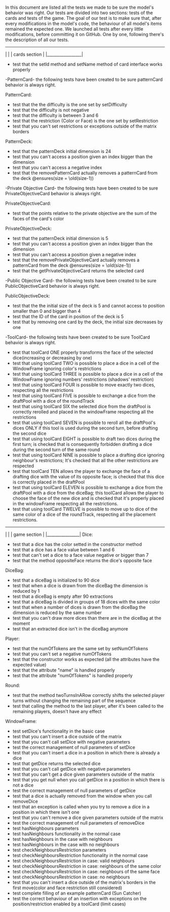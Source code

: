 In this document are listed all the tests we made to be sure the model's behavior was right.
Our tests are divided into two sections: tests of the cards and tests of the game.
The goal of our test is to make sure that, after every modifications in the model's code, the behaviour of all model's
items remained the expected one.
We launched all tests after every little modifications, before committing it on GitHub.
One by one, following there's the description of all our tests.

 _________________
|                 |
|  cards section  |
|_________________|
* test that the setId method and setName method of card interface works properly

-PatternCard- the following tests have been created to be sure patternCard behavior is always right.

PatternCard:
* test that the the difficulty is the one set by setDifficulty
* test that the difficulty is not negative
* test that the difficulty is between 3 and 6
* test that the restriction (Color or Face) is the one set by setRestriction
* test that you can't set restrictions or exceptions outside of the matrix borders

PatternDeck:
* test that the patternDeck initial dimension is 24
* test that you can't access a position given an index bigger than the dimension
* test that you can't access a negative index
* test that the removePatternCard actually removes a patternCard from the deck  @ensures(size = \old(size-1))

-Private Objective Card- the following tests have been created to be sure PrivateObjectiveCard behavior is always right.

PrivateObjectiveCard:
* test that the points relative to the private objective are the sum of the faces of the card's color

PrivateObjectiveDeck:
* test that the patternDeck initial dimension is 5
* test that you can't access a position given an index bigger than the dimension
* test that you can't access a position given a negative index
* test that the removePrivateObjectiveCard actually removes a patternCard from the deck  @ensures(size = \old(size-1))
* test that the getPrivateObjectiveCard returns the selected card

-Public Objective Card- the following tests have been created to be sure PublicObjectiveCard behavior is always right.

PublicObjectiveDeck:
* test that the the initial size of the deck is 5 and cannot access to position smaller than 0 and bigger than 4
* test that the ID of the card in position of the deck is 5
* test that by removing one card by the deck, the initial size decreases by one

-ToolCard- the following tests have been created to be sure ToolCard behavior is always right.

* test that toolCard ONE properly transforms the face of the selected dice(increasing or decreasing by one)
* test that using toolCard TWO is possible to place a dice in a cell of the WindowFrame ignoring color's restrictions
* test that using toolCard THREE is possible to place a dice in a cell of the WindowFrame ignoring numbers' restrictions
    (shadows' restriction)
* test that using toolCard FOUR is possible to move exactly two dices, respecting all the restrictions
* test that using toolCard FIVE is possible to exchange a dice from the draftPool with a dice of the roundTrack
* test that using toolCard SIX the selected dice from the draftPool is correctly rerolled and placed in the windowFrame
    respecting all the restrictions
* test that using toolCard SEVEN is possible to reroll all the draftPool's dices ONLY if this tool is used during
    the second turn, before drafting the second dice
* test that using toolCard EIGHT is possible to draft two dices during the first turn; is checked that is consequently
    forbidden drafting a dice during the second turn of the same round
* test that using toolCard NINE is possible to place a drafting dice ignoring neighbour's restrictions; It's checked that
    all the other restrictions are respected
* test that toolCard TEN allows the player to exchange the face of a drafting dice with the value of its opposite face;
    is checked that this dice is correctly placed in the draftPool
* test that using toolCard ELEVEN is possible to exchange a dice from the draftPool with a dice from the diceBag;
    this toolCard allows the player to choose the face of the new dice and is checked that it's properly placed in the
    windowFrame respecting all the restrictions.
* test that using toolCard TWELVE is possible to move up to dice of the same color of a dice of the roundTrack,
    respecting all the placement restrictions.

 ________________
|                |
|  game section  |
|________________|
Dice:
* test that a dice has the color setted in the constructor method
* test that a dice has a face value between 1 and 6
* test that can't set a dice to a face value negative or bigger than 7
* test that the method oppositeFace returns the dice's opposite face

DiceBag:  
* test that a diceBag is initialized to 90 dice
* test that when a dice is drawn from the diceBag the dimension is reduced by 1
* test that a diceBag is empty after 90 extractions
* test that a diceBag is divided in groups of 18 dices with the same color
* test that when a number of dices is drawn from the diceBag the dimension is reduced by the same number
* test that you can't draw more dices than there are in the diceBag at the moment
* test that an extracted dice isn't in the diceBag anymore

Player:  
* test that the numOfTokens are the same set by setNumOfTokens
* test that you can't set a negative numOfTokens
* test that the constructor works as expected (all the attributes have the expected value)
* test that the attribute "name" is handled properly
* test that the attribute "numOfTokens" is handled properly

Round:  
* test that the method twoTurnsInARow correctly shifts the selected player turns without changing the remaining part
   of the sequence
* test that calling the method to the last player, after it's been called to the remaining players, doesn't have any
   effect

WindowFrame:  
* test setDice's functionality in the basic case
* test that you can't insert a dice outside of the matrix
* test that you can't call setDice with negative parameters
* test the correct management of null parameters of setDice
* test that you can't insert a dice in a position in which there is already a dice
* test that getDice returns the selected dice
* test that you can't call getDice with negative parameters
* test that you can't get a dice given parameters outside of the matrix
* test that you get null when you call getDice in a position in which there is not a dice
* test the correct management of null parameters of getDice
* test that a dice is actually removed from the window when you call removeDice
* test that an exception is called when you try to remove a dice in a position in which there isn't one
* test that you can't remove a dice given parameters outside of the matrix
* test the correct management of null parameters of removeDice
* test hasNeighbours parameters
* test hasNeighbours functionality in the normal case
* test hasNeighbours in the case with neighbours
* test hasNeighbours in the case with no neighbours
* test checkNeighboursRestriction parameters
* test checkNeighboursRestriction functionality in the normal case
* test checkNeighboursRestriction in case: valid neighbours
* test checkNeighboursRestriction in case: neighbours of the same color
* test checkNeighboursRestriction in case: neighbours of the same face
* test checkNeighboursRestriction in case: no neighbours
* test that you can't insert a dice outside of the matrix's borders in the first move(color and face restriction
    still considered)
* test complete filling of an example patternCard (Sun Catcher)
* test the correct behaviour of an insertion with exceptions on the position/restriction enabled by a
    toolCard (limit cases)





   


